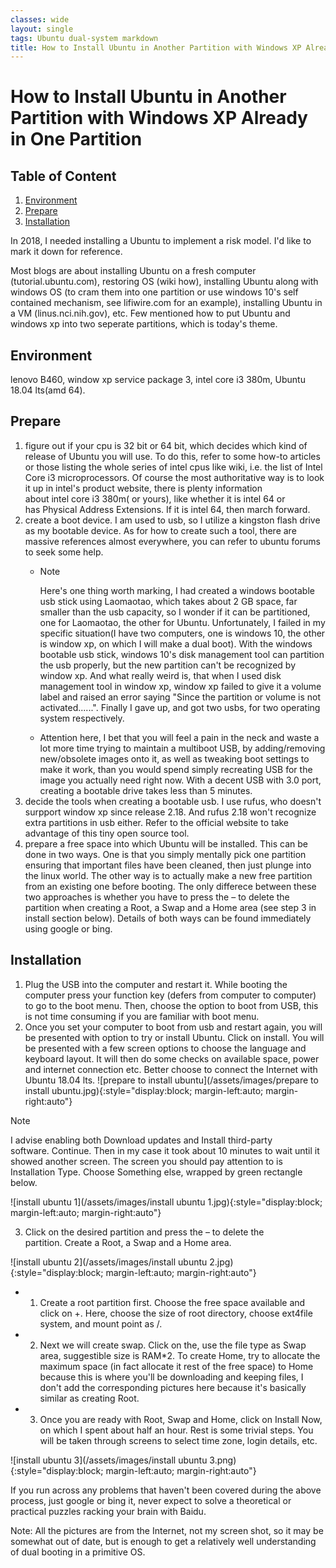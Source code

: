 ```yaml
---
classes: wide
layout: single
tags: Ubuntu dual-system markdown
title: How to Install Ubuntu in Another Partition with Windows XP Already in One Partition
---
```

# How to Install Ubuntu in Another Partition with Windows XP Already in One Partition

## Table of Content
<!--https://stackoverflow.com/questions/11948245/markdown-to-create-pages-and-table-of-contents
-->
1. [Environment](#environment)
2. [Prepare](#prepare)
3. [Installation](#installation)

In 2018, I needed installing a Ubuntu to implement a risk model. I'd like to mark it down for reference. 

Most blogs are about installing Ubuntu on a fresh computer (tutorial.ubuntu.com), restoring OS (wiki how), installing Ubuntu along with windows OS (to cram them into one partition or use windows 10's self contained mechanism, see lifiwire.com for an example), installing Ubuntu in a VM (linus.nci.nih.gov), etc. Few mentioned how to put Ubuntu and windows xp into two seperate partitions, which is today's theme.

## Environment 
<!---<a name="Environment"></a>-->
lenovo B460, window xp service package 3, intel core i3 380m, Ubuntu 18.04 lts(amd 64).

## Prepare
1. figure out if your cpu is 32 bit or 64 bit, which decides which kind of release of Ubuntu you will use. To do this, refer to some how-to articles or those listing the whole series of intel cpus like wiki, i.e. the list of Intel Core i3 microprocessors. Of course the most authoritative way is to look it up in intel's product website, there is plenty information about intel core i3 380m( or yours), like whether it is intel 64 or has Physical Address Extensions. If it is intel 64, then march forward.
2. create a boot device. I am used to usb, so I utilize a kingston flash drive as my bootable device. As for how to create such a tool, there are massive references almost everywhere, you can refer to ubuntu forums to seek some help.
   - > [!NOTE]
     > Here's one thing worth marking, I had created a windows bootable usb stick using Laomaotao, which takes about 2 GB space, far smaller than the usb capacity, so I wonder if it can be partitioned, one for Laomaotao, the other for Ubuntu. Unfortunately, I failed in my specific situation(I have two computers, one is windows 10, the other is window xp, on which I will make a dual boot). With the windows bootable usb stick, windows 10's disk management tool can partition the usb properly, but the new partition can't be recognized by window xp. And what really weird is, that when I used disk management tool in window xp, window xp failed to give it a volume label and raised an error saying "Since the partition or volume is not activated......". Finally I gave up, and got two usbs, for two operating system respectively.
   - Attention here, I bet that you will feel a pain in the neck and waste a lot more time trying to maintain a multiboot USB, by adding/removing new/obsolete images onto it, as well as tweaking boot settings to make it work, than you would spend simply recreating USB for the image you actually need right now. With a decent USB with 3.0 port, creating a bootable drive takes less than 5 minutes.
3. decide the tools when creating a bootable usb. I use rufus, who doesn't surpport window xp since release 2.18. And rufus 2.18 won't recognize extra partitions in usb either. Refer to the official website to take advantage of this tiny open source tool.
4. prepare a free space into which Ubuntu will be installed. This can be done in two ways. One is that you simply mentally pick one partition ensuring that important files have been cleaned, then just plunge into the linux world. The other way is to actually make a new free partition from an existing one before booting. The only differece between these two approaches is whether you have to press the – to delete the partition when creating a Root, a Swap and a Home area (see step 3 in install section below). Details of both ways can be found immediately using google or bing.

## Installation
1. Plug the USB into the computer and restart it. While booting the computer press your function key (defers from computer to computer) to go to the boot menu. Then, choose the option to boot from USB, this is not time consuming if you are familiar with boot menu.
2. Once you set your computer to boot from usb and restart again, you will be presented with option to try or install Ubuntu. Click on install. You will be presented with a few screen options to choose the language and keyboard layout. It will then do some checks on available space, power and internet connection etc. Better choose to connect the Internet with Ubuntu 18.04 lts.
![prepare to install ubuntu](/assets/images/prepare to install ubuntu.jpg){:style="display:block; margin-left:auto; margin-right:auto"}
<!---
https://stackoverflow.com/questions/15764242/is-it-possible-to-make-relative-link-to-image-in-a-markdown-file-in-a-gist, Relative paths to images do work, but when you're writing a markdown file directly from the github web app, the images don't show up in preview. Once you commit the file the images are visible as expected
-->
> [!NOTE]
> I advise enabling both Download updates and Install third-party software. Continue. Then in my case it took about 10 minutes to wait until it showed another screen. The screen you should pay attention to is Installation Type. Choose Something else, wrapped by green rectangle below.

![install ubuntu 1](/assets/images/install ubuntu 1.jpg){:style="display:block; margin-left:auto; margin-right:auto"}

3. Click on the desired partition and press the – to delete the partition. Create a Root, a Swap and a Home area.

![install ubuntu 2](/assets/images/install ubuntu 2.jpg){:style="display:block; margin-left:auto; margin-right:auto"}

   - 1. Create a root partition first. Choose the free space available and click on +. Here, choose the size of root directory, choose ext4file system, and mount point as /.
   - 2.  Next we will create swap. Click on the, use the file type as Swap area, suggestible size is RAM*2. To create Home, try to allocate the maximum space (in fact allocate it rest of the free space) to Home because this is where you'll be downloading and keeping files, I don't add the corresponding pictures here because it's basically similar as creating Root.
   - 3.  Once you are ready with Root, Swap and Home, click on Install Now, on which I spent about half an hour. Rest is some trivial steps. You will be taken through screens to select time zone, login details, etc.
    <!---实在搞不定[!NOTE]和ordered list的结合。-->

![install ubuntu 3](/assets/images/install ubuntu 3.png){:style="display:block; margin-left:auto; margin-right:auto"}

If you run across any problems that haven't been covered during the above process, just google or bing it, never expect to solve a theoretical or practical puzzles racking your brain with Baidu.

Note: All the pictures are from the Internet, not my screen shot, so it may be somewhat out of date, but is enough to get a relatively well understanding of dual booting in a primitive OS.
